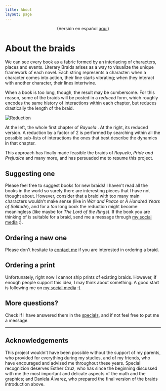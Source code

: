 ```yaml
---
title: About
layout: page
---
```

<p style="text-align: center;">(Versión en español <a href="../about-esp">aquí</a>)     </p>

# About the braids

We can see every book as a fabric formed by an interlacing of characters, places and events. Literary Braids arises as a way to visualize the unique framework of each novel. Each string represents a character: when a character comes into action, their line starts vibrating; when they interact with another character, their lines intertwine.

When a book is too long, though, the result may be cumbersome. For this reason, some of the braids will be posted in a *reduced* form, which roughly encodes the same history of interactions within each chapter, but reduces drastically the length of the braid. 


![Reduction](../assets/images/about_reduced.png)
<figcaption class="caption">At the left, the whole first chapter of <i>Rayuela </i>. At the right, its reduced version. A reduction by a factor of 2 is performed by searching within all the possible sub-lists of interactions the ones that best describe the dynamics in that chapter. </figcaption>

This approach has finally made feasible the braids of *Rayuela*, *Pride and Prejudice* and many more, and has persuaded me to resume this project. 

## Suggesting one

Please feel free to suggest books for new braids! I haven't read all the books in the world so surely there are interesting pieces that I have not thought about. However, consider that a braid with too many main characters wouldn't make sense (like in *War and Peace* or *A Hundred Years of Solitude*), and for a *too* long book the reduction might become meaningless (like maybe for *The Lord of the Rings*). If the book you are thinking of is suitable for a braid, send me a message through <a href="../">my social media</a> :).

## Ordering a new one

Please don't hesitate to <a href="mailto:bookbraids@gmail.com">contact me</a> if you are interested in ordering a braid. 

## Ordering a print

Unfortunately, right now I cannot ship prints of existing braids. However, if enough people support this idea, I may think about something. A good start is following me on <a href="../">my social media</a> :).

## More questions?

Check if I have answered them in the <a href="../tags/#specials">specials</a>, and if not feel free to put me a message. 

<hr>

## Acknowledgements

This project wouldn't have been possible without the support of my parents, who provided for everything during my studies, and of my friends, who have encouraged and advised me throughout these years. Special recognizion deserves Esther Cruz, who has since the beginning discussed with me the most important and delicate aspects of the math and the graphics; and Daniela Álvarez, who prepared the final version of the braids introduction above. 